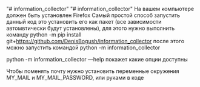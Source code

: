 "# information_collector" 
"# information_collector" 
На вашем компьютере должен быть установлен Firefox 
Самый простой способ запустить данный код это установить его как пакет (все зависимости автомвтически будут установлены),
для этого нужно выполнить команду python -m pip install git+https://github.com/DenisBogush/information_collector
после этого можно запустить командой python -m information_collector

python -m information_collector —help
покажет какие опции доступны

Чтобы поменять почту нужно установить переменные окружения MY_MAIL и MY_MAIL_PASSWORD, или руками в коде
